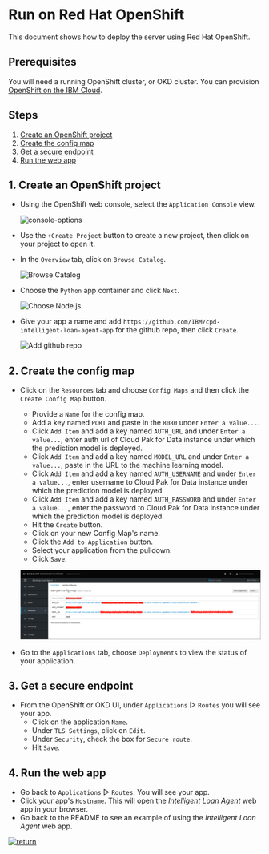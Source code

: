 # Run on Red Hat OpenShift

This document shows how to deploy the server using Red Hat OpenShift.

## Prerequisites

You will need a running OpenShift cluster, or OKD cluster. You can provision [OpenShift on the IBM Cloud](https://cloud.ibm.com/kubernetes/catalog/openshiftcluster).

## Steps

1. [Create an OpenShift project](#1-create-an-openshift-project)
1. [Create the config map](#2-create-the-config-map)
1. [Get a secure endpoint](#3-get-a-secure-endpoint)
1. [Run the web app](#4-run-the-web-app)

## 1. Create an OpenShift project

* Using the OpenShift web console, select the `Application Console` view.

  ![console-options](https://raw.githubusercontent.com/IBM/pattern-utils/master/openshift/openshift-app-console-option.png)

* Use the `+Create Project` button to create a new project, then click on your project to open it.

* In the `Overview` tab, click on `Browse Catalog`.

  ![Browse Catalog](https://raw.githubusercontent.com/IBM/pattern-utils/master/openshift/openshift-browse-catalog.png)

* Choose the `Python` app container and click `Next`.

  ![Choose Node.js](https://raw.githubusercontent.com/IBM/pattern-utils/master/openshift/openshift-choose-nodejs.png)

* Give your app a name and add `https://github.com/IBM/cpd-intelligent-loan-agent-app` for the github repo, then click `Create`.

  ![Add github repo](https://raw.githubusercontent.com/IBM/pattern-utils/master/openshift/openshift-add-github-repo.png)

## 2. Create the config map

* Click on the `Resources` tab and choose `Config Maps` and then click the `Create Config Map` button.
  * Provide a `Name` for the config map.
  * Add a key named `PORT` and paste in the `8080` under `Enter a value...`.
  * Click `Add Item` and add a key named `AUTH_URL` and under `Enter a value...`, enter auth url of Cloud Pak for Data instance under which the prediction model is deployed.
  * Click `Add Item` and add a key named `MODEL_URL` and under `Enter a value...`, paste in the URL to the machine learning model. 
  * Click `Add Item` and add a key named `AUTH_USERNAME` and under `Enter a value...`, enter username to Cloud Pak for Data instance under which the prediction model is deployed.
  * Click `Add Item` and add a key named `AUTH_PASSWORD` and under `Enter a value...`, enter the password to Cloud Pak for Data instance under which the prediction model is deployed.
  * Hit the `Create` button.
  * Click on your new Config Map's name.
  * Click the `Add to Application` button.
  * Select your application from the pulldown.
  * Click `Save`.

  ![config_map.png](images/config_map.png)

* Go to the `Applications` tab, choose `Deployments` to view the status of your application.

## 3. Get a secure endpoint

* From the OpenShift or OKD UI, under `Applications` ▷ `Routes` you will see your app.
  * Click on the application `Name`.
  * Under `TLS Settings`, click on `Edit`.
  * Under `Security`, check the box for `Secure route`.
  * Hit `Save`.

## 4. Run the web app

* Go back to `Applications` ▷ `Routes`. You will see your app.
* Click your app's `Hostname`. This will open the *Intelligent Loan Agent* web app in your browser.
* Go back to the README to see an example of using the *Intelligent Loan Agent* web app.

[![return](https://raw.githubusercontent.com/IBM/pattern-utils/master/deploy-buttons/return.png)](../../README.md#sample-loan-submission)
